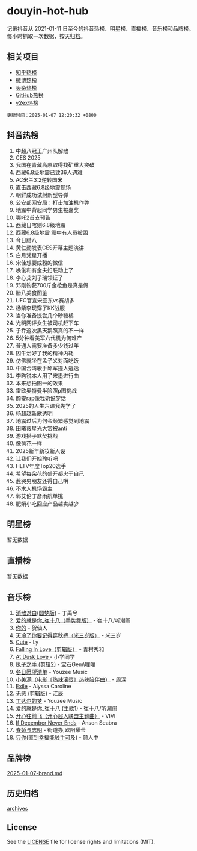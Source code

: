 # douyin-hot-hub

记录抖音从 2021-01-11 日至今的抖音热榜、明星榜、直播榜、音乐榜和品牌榜。每小时抓取一次数据，按天[归档](archives)。

## 相关项目

- [知乎热榜](https://github.com/lonnyzhang423/zhihu-hot-hub)
- [微博热榜](https://github.com/lonnyzhang423/weibo-hot-hub)
- [头条热榜](https://github.com/lonnyzhang423/toutiao-hot-hub)
- [GitHub热榜](https://github.com/lonnyzhang423/github-hot-hub)
- [v2ex热榜](https://github.com/lonnyzhang423/v2ex-hot-hub)


`更新时间：2025-01-07 12:20:32 +0800`

## 抖音热榜

1. 中超八冠王广州队解散
1. CES 2025
1. 我国在青藏高原取得找矿重大突破
1. 西藏6.8级地震已致36人遇难
1. AC米兰3:2逆转国米
1. 直击西藏6.8级地震现场
1. 朝鲜成功试射新型导弹
1. 公安部网安局：打击加油机作弊
1. 地震中背起同学男生被嘉奖
1. 哪吒2首支预告
1. 西藏日喀则6.8级地震
1. 西藏6.8级地震 震中有人员被困
1. 今日腊八
1. 黄仁勋发表CES开幕主题演讲
1. 白月梵星开播
1. 宋佳想要成毅的微信
1. 唤俊和有金夫妇联动上了
1. 李心艾刘子瑞领证了
1. 邓刚钓获700斤金枪鱼是真是假
1. 腊八美食图鉴
1. UFC官宣宋亚东vs赛胡多
1. 杨紫李现穿了KK战服
1. 当你准备浅尝几个砂糖橘
1. 光明网评女生被司机赶下车
1. 子乔这次黑天鹅照真的不一样
1. 5分钟看美军六代机为何难产
1. 普通人需要准备多少钱过年
1. 囚牛治好了我的精神内耗
1. 仿佛就坐在孟子义对面吃饭
1. 中国台湾歌手邱军撞人逃逸
1. 李昀锐本人用了宋墨进行曲
1. 本来想拍图一的效果
1. 雷欧奥特曼半脸照p图挑战
1. 颜安rap像我奶说梦话
1. 2025的人生六课我先学了
1. 杨超越新歌透明
1. 地震过后为何会频繁感觉到地震
1. 田曦薇星光大赏被anti
1. 游戏搭子默契挑战
1. 像荷花一样
1. 2025新年新妆新人设
1. 让我们开始聆听吧
1. HLTV年度Top20选手
1. 希望每朵花的盛开都忠于自己
1. 惹哭男朋友还得自己哄
1. 不求人机场霸主
1. 郭艾伦丁彦雨航单挑
1. 肥娟小吃回应产品越卖越少

## 明星榜

暂无数据

## 直播榜

暂无数据

## 音乐榜

1. [消散对白(圆梦版)](https://sf6-cdn-tos.douyinstatic.com/obj/tos-cn-ve-2774/og4jB5I5IizzoZVAAAzWgBMAsMDWoArfwBOiFs) - 丁禹兮
1. [爱的就是你_崔十八（手势舞版）](https://sf5-hl-cdn-tos.douyinstatic.com/obj/tos-cn-ve-2774/oApB2AigNyB4sTw7JhBOikMAf0oDJzMWBuIrgm) - 崔十八/听潮阁
1. [你的](https://sf5-hl-cdn-tos.douyinstatic.com/obj/tos-cn-ve-2774/oYuIeKf42jB7sEV6B2upMdpYAgfrQWj0FeRegh) - 贺仙人
1. [天冷了你要记得穿秋裤（米三岁版）](https://sf6-cdn-tos.douyinstatic.com/obj/tos-cn-ve-2774/oQlIwVIDWiZ6BQilAorS7MA0AgCkQDvcZAdm1) - 米三岁
1. [Cute](https://sf5-hl-cdn-tos.douyinstatic.com/obj/tos-cn-ve-2774/o4IbIzHWKAAB4wsS5qMBRiiAlEBGTpQRNfFvuo) - Ly
1. [Falling In Love（剪辑版）](https://sf5-hl-cdn-tos.douyinstatic.com/obj/tos-cn-ve-2774/o8ajpA8zzgBPahbBIO8AcKGBLJezFCRd1wfP9f) - 青村秀和
1. [ At Dusk  Love ](https://sf6-cdn-tos.douyinstatic.com/obj/tos-cn-ve-2774/o8CrpCf5CaYgI4ZrtQgMQAFEfuGqNnRSDQAPBc) - 小学同学
1. [执子之手 (剪辑2)](https://sf5-hl-cdn-tos.douyinstatic.com/obj/tos-cn-ve-2774/oUoZLQjCc31XzqsBnBQUNgeKtYPBcgbFDwtfcu) - 宝石Gem\哩哩
1. [冬日愿望清单](https://sf5-hl-cdn-tos.douyinstatic.com/obj/tos-cn-ve-2774/oIIgUOeamCFCVAzxN6MFRLIBlLGpUqQxeeHrLE) - Youzee Music
1. [小美满（电影《热辣滚烫》热辣陪伴曲）](https://sf5-hl-cdn-tos.douyinstatic.com/obj/tos-cn-ve-2774/o0GAn2lSgfZIDUgtevCGDQYnFg4CwnrBaxbTZL) - 周深
1. [Exile](https://sf5-hl-cdn-tos.douyinstatic.com/obj/tos-cn-ve-2774/oYj4gAQTknKE3WW0Je8KGmQ7z1cA4FefwtbufD) - Alyssa Caroline
1. [无感 (剪辑版)](https://sf5-hl-cdn-tos.douyinstatic.com/obj/tos-cn-ve-2774/o0eIsUzJBDlQaQFC5OFlgbMEZC1TFYBftOBn6p) - 江辰
1. [丁达尔的梦](https://sf5-hl-cdn-tos.douyinstatic.com/obj/tos-cn-ve-2774/oMU3WirUZBVQkAC9ccG5P2IQirziZM2RTInUY) - Youzee Music
1. [爱的就是你_崔十八 (主歌1)](https://sf5-hl-cdn-tos.douyinstatic.com/obj/tos-cn-ve-2774/oI5BO5DhFZ6UTcNCnZaOCBLtZ7WIMQGfgnXf5E) - 崔十八/听潮阁
1. [开心往前飞（开心超人联盟主题曲）](https://sf5-hl-cdn-tos.douyinstatic.com/obj/tos-cn-ve-2774/9d8fb7c82cf1421fb93a9fe925275e0a) - VIVI
1. [If December Never Ends](https://sf5-hl-cdn-tos.douyinstatic.com/obj/tos-cn-ve-2774/oY1IQMoTgCFIBg8RZifyqlBBt1UFgitTYmxeOS) - Anson Seabra
1. [春娇与志明](https://sf5-hl-cdn-tos.douyinstatic.com/obj/tos-cn-ve-2774/e530d8fceb7044b39707d7f9ff54add1) - 街道办,欧阳耀莹
1. [只你(直到幸福能触手可及)](https://sf5-hl-cdn-tos.douyinstatic.com/obj/tos-cn-ve-2774/o0lBkRDzFTeaVSUz3ZZSCBVtZ5DIMQGfgmEAuE) - 颜人中

## 品牌榜

[2025-01-07-brand.md](archives/2025-01-07-brand.md)

## 历史归档

[archives](archives)

## License

See the [LICENSE](LICENSE) file for license rights and limitations (MIT).
